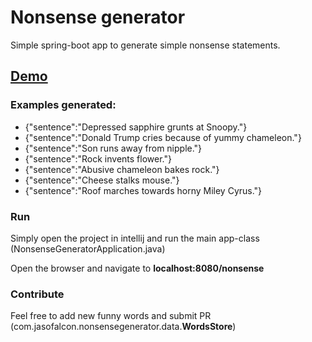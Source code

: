 # Nonsense generator
Simple spring-boot app to generate simple nonsense statements.



## [Demo](https://evening-shelf-46822.herokuapp.com/nonsense)


### Examples generated:

- {"sentence":"Depressed sapphire grunts at Snoopy."}
- {"sentence":"Donald Trump cries because of yummy chameleon."}
- {"sentence":"Son runs away from nipple."}
- {"sentence":"Rock invents flower."}
- {"sentence":"Abusive chameleon bakes rock."}
- {"sentence":"Cheese stalks mouse."}
- {"sentence":"Roof marches towards horny Miley Cyrus."}

### Run
Simply open the project in intellij and run the main app-class (NonsenseGeneratorApplication.java)
<br/>

Open the browser and navigate to <b>localhost:8080/nonsense</b>

### Contribute
Feel free to add new funny words and submit PR (com.jasofalcon.nonsensegenerator.data.<b>WordsStore</b>)

